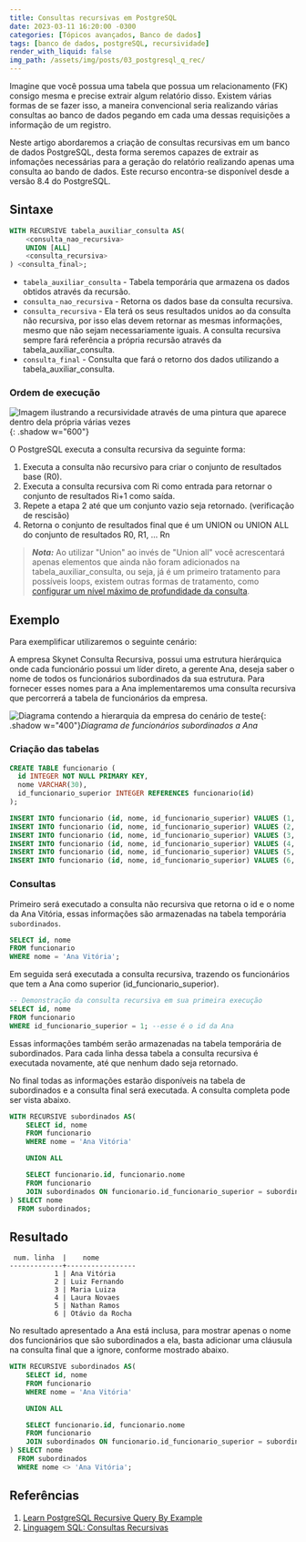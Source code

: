 ```yaml
---
title: Consultas recursivas em PostgreSQL
date: 2023-03-11 16:20:00 -0300
categories: [Tópicos avançados, Banco de dados]
tags: [banco de dados, postgreSQL, recursividade]
render_with_liquid: false
img_path: /assets/img/posts/03_postgresql_q_rec/
---
```


Imagine que você possua uma tabela que possua um relacionamento (FK) consigo mesma e precise extrair algum relatório disso. Existem várias formas de se fazer isso, a maneira convencional seria realizando várias consultas ao banco de dados pegando em cada uma dessas requisições a informação de um registro.

Neste artigo abordaremos a criação de consultas recursivas em um banco de dados PostgreSQL, desta forma seremos capazes de extrair as infomações necessárias para a geração do relatório realizando apenas uma consulta ao bando de dados. Este recurso encontra-se disponível desde a versão 8.4 do PostgreSQL.

## Sintaxe

```sql
WITH RECURSIVE tabela_auxiliar_consulta AS(
    <consulta_nao_recursiva>
    UNION [ALL]
    <consulta_recursiva>
) <consulta_final>;
```

* `tabela_auxiliar_consulta` - Tabela temporária que armazena os dados obtidos através da recursão.
* `consulta_nao_recursiva` - Retorna os dados base da consulta recursiva.
* `consulta_recursiva` - Ela terá os seus resultados unidos ao da consulta não recursiva, por isso elas devem retornar as mesmas informações, mesmo que não sejam necessariamente iguais. A consulta recursiva sempre fará referência a própria recursão através da tabela_auxiliar_consulta.
* `consulta_final` - Consulta que fará o retorno dos dados utilizando a tabela_auxiliar_consulta.

### Ordem de execução

![Imagem ilustrando a recursividade através de uma pintura que aparece dentro dela própria várias vezes](recursao.jpg){: .shadow  w="600"}

O PostgreSQL executa a consulta recursiva da seguinte forma:

1. Executa a consulta não recursivo para criar o conjunto de resultados base (R0).
2. Executa a consulta recursiva com Ri como entrada para retornar o conjunto de resultados Ri+1 como saída.
3. Repete a etapa 2 até que um conjunto vazio seja retornado. (verificação de rescisão)
4. Retorna o conjunto de resultados final que é um UNION ou UNION ALL do conjunto de resultados R0, R1, … Rn

> **_Nota:_**  Ao utilizar "Union" ao invés de "Union all" você acrescentará apenas elementos que ainda não foram adicionados na tabela_auxiliar_consulta, ou seja, já é um primeiro tratamento para possíveis loops, existem outras formas de tratamento, como [configurar um nível máximo de profundidade da consulta](https://stackoverflow.com/questions/51025607/prevent-infinite-loop-in-recursive-query-in-postgresql).

## Exemplo

Para exemplificar utilizaremos o seguinte cenário:

A empresa Skynet Consulta Recursiva, possui uma estrutura hierárquica onde cada funcionário possui um líder direto, a gerente Ana, deseja saber o nome de todos os funcionários subordinados da sua estrutura. Para fornecer esses nomes para a Ana implementaremos uma consulta recursiva que percorrerá a tabela de funcionários da empresa.

![Diagrama contendo a hierarquia da empresa do cenário de teste](diagrama.png){: .shadow  w="400"}_Diagrama de funcionários subordinados a Ana_

### Criação das tabelas

```sql
CREATE TABLE funcionario (
  id INTEGER NOT NULL PRIMARY KEY,
  nome VARCHAR(30),
  id_funcionario_superior INTEGER REFERENCES funcionario(id)
);

INSERT INTO funcionario (id, nome, id_funcionario_superior) VALUES (1, 'Ana Vitória', NULL);
INSERT INTO funcionario (id, nome, id_funcionario_superior) VALUES (2, 'Luiz Fernando', 1);
INSERT INTO funcionario (id, nome, id_funcionario_superior) VALUES (3, 'Maria Luiza', 1);
INSERT INTO funcionario (id, nome, id_funcionario_superior) VALUES (4, 'Laura Novaes', 2);
INSERT INTO funcionario (id, nome, id_funcionario_superior) VALUES (5, 'Nathan Ramos', 2);
INSERT INTO funcionario (id, nome, id_funcionario_superior) VALUES (6, 'Otávio da Rocha', 3);
```

### Consultas

Primeiro será executado a consulta não recursiva que retorna o id e o nome da Ana Vitória, essas informações são armazenadas na tabela temporária `subordinados`.
```sql
SELECT id, nome
FROM funcionario
WHERE nome = 'Ana Vitória';
```

Em seguida será executada a consulta recursiva, trazendo os funcionários que tem a Ana como superior (id_funcionario_superior).
```sql
-- Demonstração da consulta recursiva em sua primeira execução
SELECT id, nome
FROM funcionario
WHERE id_funcionario_superior = 1; --esse é o id da Ana
```
Essas informações também serão armazenadas na tabela temporária de subordinados. Para cada linha dessa tabela a consulta recursiva é executada novamente, até que nenhum dado seja retornado.

No final todas as informações estarão disponíveis na tabela de subordinados e a consulta final será executada. A consulta completa pode ser vista abaixo.

```sql
WITH RECURSIVE subordinados AS(
    SELECT id, nome
    FROM funcionario
    WHERE nome = 'Ana Vitória'

    UNION ALL

    SELECT funcionario.id, funcionario.nome
    FROM funcionario
    JOIN subordinados ON funcionario.id_funcionario_superior = subordinados.id
) SELECT nome
  FROM subordinados;
```

## Resultado

````
 num. linha  |    nome
-------------+-----------------
           1 | Ana Vitória
           2 | Luiz Fernando
           3 | Maria Luiza
           4 | Laura Novaes
           5 | Nathan Ramos
           6 | Otávio da Rocha
````

No resultado apresentado a Ana está inclusa, para mostrar apenas o nome dos funcionários que são subordinados a ela, basta adicionar uma cláusula na consulta final que a ignore, conforme mostrado abaixo.

```sql
WITH RECURSIVE subordinados AS(
    SELECT id, nome
    FROM funcionario
    WHERE nome = 'Ana Vitória'

    UNION ALL

    SELECT funcionario.id, funcionario.nome
    FROM funcionario
    JOIN subordinados ON funcionario.id_funcionario_superior = subordinados.id
) SELECT nome
  FROM subordinados
  WHERE nome <> 'Ana Vitória';
```

## Referências

1. [Learn PostgreSQL Recursive Query By Example](https://www.postgresqltutorial.com/postgresql-tutorial/postgresql-recursive-query/)
2. [Linguagem SQL: Consultas Recursivas](https://paca.ime.usp.br/pluginfile.php/76637/mod_resource/content/3/mac439_aula16.pdf)
